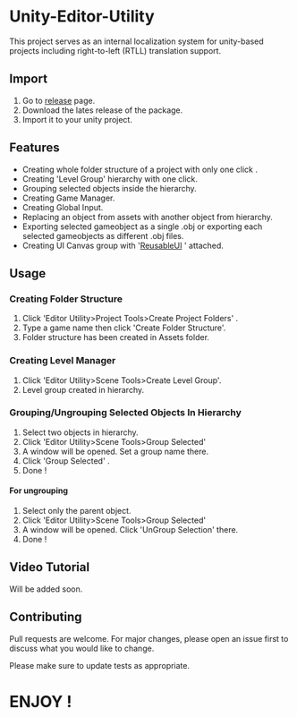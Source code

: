 # Unity-Editor-Utility

This project serves as an internal localization system for unity-based projects including right-to-left (RTLL) translation support.

## Import

1. Go to [release](https://github.com/ertanturan/Unity-Editor-Utility/releases) page.
2. Download the lates release of the package.
3. Import it to your unity project.

## Features
- Creating whole folder structure of a project with only one click .
- Creating 'Level Group' hierarchy with one click.
- Grouping selected objects inside the hierarchy.
- Creating Game Manager.
- Creating Global Input.
- Replacing an object from assets with another object from hierarchy.
- Exporting selected gameobject as a single .obj or exporting each selected gameobjects as different .obj files.
- Creating UI Canvas group with '[ReusableUI](https://github.com/ertanturan/Unity-Reusable-UI "") ' attached.


## Usage

### Creating Folder Structure

1. Click 'Editor Utility>Project Tools>Create Project Folders' .
2. Type a game name then click 'Create Folder Structure'.
3. Folder structure has been created in Assets folder.

### Creating Level Manager

1. Click 'Editor Utility>Scene Tools>Create Level Group'.
2. Level group created in hierarchy.

### Grouping/Ungrouping Selected Objects In Hierarchy

1. Select two objects in hierarchy.
2. Click 'Editor Utility>Scene Tools>Group Selected'
3. A window will be opened. Set a group name there.
4. Click 'Group Selected' .
5. Done !

#### For ungrouping

1. Select only the parent object.
2. Click 'Editor Utility>Scene Tools>Group Selected'
3. A window will be opened. Click 'UnGroup Selection' there.
4. Done !




## Video Tutorial

Will be added soon.

## Contributing
Pull requests are welcome. For major changes, please open an issue first to discuss what you would like to change.

Please make sure to update tests as appropriate.


# ENJOY !
